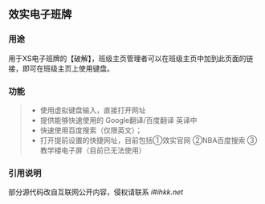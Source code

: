 ## 效实电子班牌

### 用途
用于XS电子班牌的【破解】，班级主页管理者可以在班级主页中加到此页面的链接，即可在班级主页上使用键盘。
### 功能
> * 使用虚拟键盘输入，直接打开网址
> * 提供能够快速使用的 Google翻译/百度翻译 英译中
> * 快速使用百度搜索（仅限英文）；
> * 打开提前设置的快捷网址，目前包括①效实官网 ②NBA百度搜索 ③教学楼电子屏（目前已无法使用）
### 引用说明
部分源代码改自互联网公开内容，侵权请联系 *i#ihkk.net*
